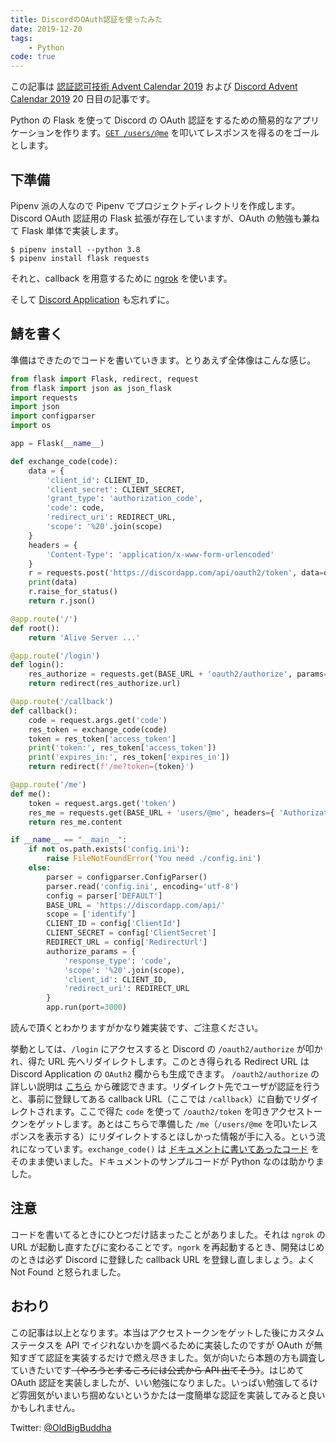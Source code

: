 ```yaml
---
title: DiscordのOAuth認証を使ったみた
date: 2019-12-20
tags:
    - Python
code: true
---
```


この記事は [認証認可技術 Advent Calendar 2019](https://qiita.com/advent-calendar/2019/identity) および [Discord Advent Calendar 2019](https://qiita.com/advent-calendar/2019/discord) 20 日目の記事です。

Python の Flask を使って Discord の OAuth 認証をするための簡易的なアプリケーションを作ります。[`GET /users/@me`](https://discordapp.com/developers/docs/resources/user#get-current-user) を叩いてレスポンスを得るのをゴールとします。

## 下準備

Pipenv 派の人なので Pipenv でプロジェクトディレクトリを作成します。Discord OAuth 認証用の Flask 拡張が存在していますが、OAuth の勉強も兼ねて Flask 単体で実装します。

```command
$ pipenv install --python 3.8
$ pipenv install flask requests
```

それと、callback を用意するために [ngrok](https://ngrok.com/) を使います。

そして [Discord Application](https://discordapp.com/developers/applications) も忘れずに。

## 鯖を書く

準備はできたのでコードを書いていきます。とりあえず全体像はこんな感じ。

```python
from flask import Flask, redirect, request
from flask import json as json_flask
import requests
import json
import configparser
import os

app = Flask(__name__)

def exchange_code(code):
    data = {
        'client_id': CLIENT_ID,
        'client_secret': CLIENT_SECRET,
        'grant_type': 'authorization_code',
        'code': code,
        'redirect_uri': REDIRECT_URL,
        'scope': '%20'.join(scope)
    }
    headers = {
        'Content-Type': 'application/x-www-form-urlencoded'
    }
    r = requests.post('https://discordapp.com/api/oauth2/token', data=data, headers=headers)
    print(data)
    r.raise_for_status()
    return r.json()

@app.route('/')
def root():
    return 'Alive Server ...'

@app.route('/login')
def login():
    res_authorize = requests.get(BASE_URL + 'oauth2/authorize', params=authorize_params)
    return redirect(res_authorize.url)

@app.route('/callback')
def callback():
    code = request.args.get('code')
    res_token = exchange_code(code)
    token = res_token['access_token']
    print('token:', res_token['access_token'])
    print('expires_in:', res_token['expires_in'])
    return redirect(f'/me?token={token}')

@app.route('/me')
def me():
    token = request.args.get('token')
    res_me = requests.get(BASE_URL + 'users/@me', headers={ 'Authorization': f'Bearer {token}' })
    return res_me.content

if __name__ == "__main__":
    if not os.path.exists('config.ini'):
        raise FileNotFoundError('You need ./config.ini')
    else:
        parser = configparser.ConfigParser()
        parser.read('config.ini', encoding='utf-8')
        config = parser['DEFAULT']
        BASE_URL = 'https://discordapp.com/api/'
        scope = ['identify']
        CLIENT_ID = config['ClientId']
        CLIENT_SECRET = config['ClientSecret']
        REDIRECT_URL = config['RedirectUrl']
        authorize_params = {
            'response_type': 'code',
            'scope': '%20'.join(scope),
            'client_id': CLIENT_ID,
            'redirect_uri': REDIRECT_URL
        }
        app.run(port=3000)
```

読んで頂くとわかりますがかなり雑実装です、ご注意ください。

挙動としては、`/login` にアクセスすると Discord の `/oauth2/authorize` が叩かれ、得た URL 先へリダイレクトします。このとき得られる Redirect URL は Discord Application の `OAuth2` 欄からも生成できます。 `/oauth2/authorize` の詳しい説明は [こちら](https://discordapp.com/developers/docs/topics/oauth2#authorization-code-grant) から確認できます。リダイレクト先でユーザが認証を行うと、事前に登録してある callback URL（ここでは `/callback`）に自動でリダイレクトされます。ここで得た `code` を使って `/oauth2/token` を叩きアクセストークンをゲットします。あとはこちらで準備した `/me`（`/users/@me` を叩いたレスポンスを表示する）にリダイレクトするとほしかった情報が手に入る。という流れになっています。`exchange_code()` は [ドキュメントに書いてあったコード](https://discordapp.com/developers/docs/topics/oauth2#authorization-code-grant-access-token-exchange-example) をそのまま使いました。ドキュメントのサンプルコードが Python なのは助かりました。

## 注意

コードを書いてるときにひとつだけ詰まったことがありました。それは `ngrok` の URL が起動し直すたびに変わることです。`ngork` を再起動するとき、開発はじめのときは必ず Discord に登録した callback URL を登録し直しましょう。よく Not Found と怒られました。

## おわり

この記事は以上となります。本当はアクセストークンをゲットした後にカスタムステータスを API でイジれないかを調べるために実装したのですが OAuth が無知すぎて認証を実装するだけで燃え尽きました。気が向いたら本題の方も調査していきたいです~~（やろうとするころには公式から API 出てそう）~~。はじめて OAuth 認証を実装しましたが、いい勉強になりました。いっぱい勉強してるけど雰囲気がいまいち掴めないというかたは一度簡単な認証を実装してみると良いかもしれません。

Twitter: [@OldBigBuddha](https://twitter.com/OldBigBuddha)
